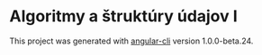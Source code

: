 # Algoritmy a štruktúry údajov I

This project was generated with [angular-cli](https://github.com/angular/angular-cli) version 1.0.0-beta.24.
